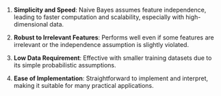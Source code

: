 1. **Simplicity and Speed**: Naive Bayes assumes feature independence, leading to faster computation and scalability, especially with high-dimensional data.

2. **Robust to Irrelevant Features**: Performs well even if some features are irrelevant or the independence assumption is slightly violated.

3. **Low Data Requirement**: Effective with smaller training datasets due to its simple probabilistic assumptions.

4. **Ease of Implementation**: Straightforward to implement and interpret, making it suitable for many practical applications.

